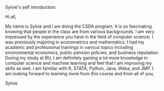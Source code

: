 Sylvie's self introduction:

Hi all, 

My name is Sylvie and I am doing the CSDA program. It is so fascinating knowing that people in the class are from various backgrounds. 
I am very impressed by the experience you have in the field of computer science. 
I was previously majoring in econometrics and mathematics. 
I had my academic and professional trainings in various topics including environmental economics, public pension policies, and business reputation. 
During my study at BU, I am definitely gaining a lot more knowledge in computer science and machine learning and feel that I am improving my skills as well. 
I am familiar with R, STATA, Python, Java, Weka, and JMP. 
I am looking forward to learning more from this course and from all of you,

Sylvie


